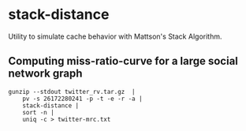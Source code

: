 stack-distance
==============

Utility to simulate cache behavior with Mattson's Stack Algorithm.


Computing miss-ratio-curve for a large social network graph
----

    gunzip --stdout twitter_rv.tar.gz  | 
        pv -s 26172280241 -p -t -e -r -a | 
        stack-distance | 
        sort -n | 
        uniq -c > twitter-mrc.txt